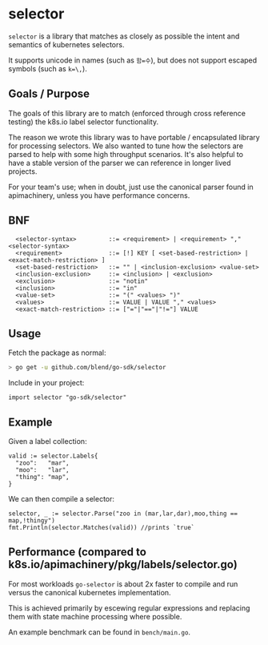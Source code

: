 selector
===========

`selector` is a library that matches as closely as possible the intent and semantics of kubernetes selectors.

It supports unicode in names (such as `함=수`), but does not support escaped symbols (such as `k=\,`).

## Goals / Purpose

The goals of this library are to match (enforced through cross reference testing) the k8s.io label selector functionality.

The reason we wrote this library was to have portable / encapsulated library for processing selectors. We also wanted to tune how
the selectors are parsed to help with some high throughput scenarios. It's also helpful to have a stable version of the parser we can reference in longer lived projects.

For your team's use; when in doubt, just use the canonical parser found in apimachinery, unless you have performance concerns.

## BNF
```
  <selector-syntax>         ::= <requirement> | <requirement> "," <selector-syntax>
  <requirement>             ::= [!] KEY [ <set-based-restriction> | <exact-match-restriction> ]
  <set-based-restriction>   ::= "" | <inclusion-exclusion> <value-set>
  <inclusion-exclusion>     ::= <inclusion> | <exclusion>
  <exclusion>               ::= "notin"
  <inclusion>               ::= "in"
  <value-set>               ::= "(" <values> ")"
  <values>                  ::= VALUE | VALUE "," <values>
  <exact-match-restriction> ::= ["="|"=="|"!="] VALUE
```

## Usage

Fetch the package as normal:
```bash
> go get -u github.com/blend/go-sdk/selector
```

Include in your project:
```golang
import selector "go-sdk/selector"
```

## Example

Given a label collection:
```golang
valid := selector.Labels{
  "zoo":   "mar",
  "moo":   "lar",
  "thing": "map",
}
```

We can then compile a selector:

```golang
selector, _ := selector.Parse("zoo in (mar,lar,dar),moo,thing == map,!thingy")
fmt.Println(selector.Matches(valid)) //prints `true`
```

## Performance (compared to k8s.io/apimachinery/pkg/labels/selector.go)

For most workloads `go-selector` is about 2x faster to compile and run versus the canonical kubernetes implementation.

This is achieved primarily by escewing regular expressions and replacing them with state machine processing where possible.

An example benchmark can be found in `bench/main.go`.
